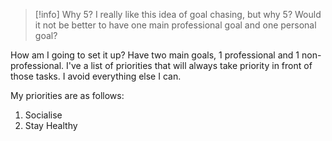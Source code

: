 > [!info] Why 5?
> I really like this idea of goal chasing, but why 5? Would it not be better to have one main professional goal and one personal goal? 

How am I going to set it up? Have two main goals, 1 professional and 1 non-professional. I've a list of priorities that will always take priority in front of those tasks. I avoid everything else I can. 

My priorities are as follows:
1. Socialise
2. Stay Healthy
